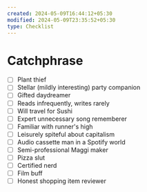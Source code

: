 ```yaml
---
created: 2024-05-09T16:44:12+05:30
modified: 2024-05-09T23:35:52+05:30
type: Checklist
---
```


# Catchphrase

- [ ] Plant thief
- [ ] Stellar (mildly interesting) party companion
- [ ] Gifted daydreamer
- [ ] Reads infrequently, writes rarely
- [ ] Will travel for Sushi
- [ ] Expert unnecessary song rememberer
- [ ] Familiar with runner's high
- [ ] Leisurely spiteful about capitalism
- [ ] Audio cassette man in a Spotify world
- [ ] Semi-professional Maggi maker
- [ ] Pizza slut
- [ ] Certified nerd
- [ ] Film buff
- [ ] Honest shopping item reviewer 
